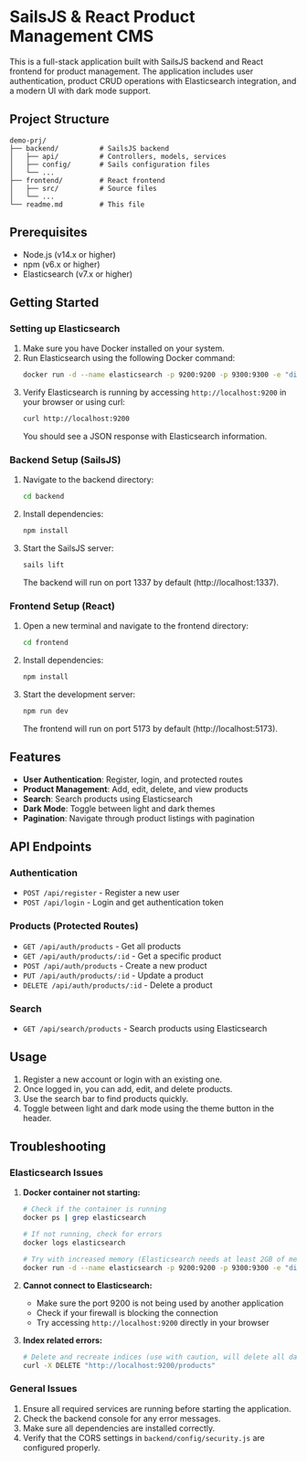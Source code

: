 # SailsJS & React Product Management CMS

This is a full-stack application built with SailsJS backend and React frontend for product management. The application includes user authentication, product CRUD operations with Elasticsearch integration, and a modern UI with dark mode support.

## Project Structure

```
demo-prj/
├── backend/          # SailsJS backend
│   ├── api/          # Controllers, models, services
│   ├── config/       # Sails configuration files
│   └── ...
├── frontend/         # React frontend
│   ├── src/          # Source files
│   └── ...
└── readme.md         # This file
```

## Prerequisites

- Node.js (v14.x or higher)
- npm (v6.x or higher)
- Elasticsearch (v7.x or higher)

## Getting Started

### Setting up Elasticsearch

1. Make sure you have Docker installed on your system.
2. Run Elasticsearch using the following Docker command:
   ```bash
   docker run -d --name elasticsearch -p 9200:9200 -p 9300:9300 -e "discovery.type=single-node" elasticsearch:7.17.0
   ```
3. Verify Elasticsearch is running by accessing `http://localhost:9200` in your browser or using curl:
   ```bash
   curl http://localhost:9200
   ```
   You should see a JSON response with Elasticsearch information.


### Backend Setup (SailsJS)

1. Navigate to the backend directory:
   ```bash
   cd backend
   ```

2. Install dependencies:
   ```bash
   npm install
   ```

3. Start the SailsJS server:
   ```bash
   sails lift
   ```
   The backend will run on port 1337 by default (http://localhost:1337).

### Frontend Setup (React)

1. Open a new terminal and navigate to the frontend directory:
   ```bash
   cd frontend
   ```

2. Install dependencies:
   ```bash
   npm install
   ```

3. Start the development server:
   ```bash
   npm run dev
   ```
   The frontend will run on port 5173 by default (http://localhost:5173).

## Features

- **User Authentication**: Register, login, and protected routes
- **Product Management**: Add, edit, delete, and view products
- **Search**: Search products using Elasticsearch
- **Dark Mode**: Toggle between light and dark themes
- **Pagination**: Navigate through product listings with pagination

## API Endpoints

### Authentication

- `POST /api/register` - Register a new user
- `POST /api/login` - Login and get authentication token

### Products (Protected Routes)

- `GET /api/auth/products` - Get all products
- `GET /api/auth/products/:id` - Get a specific product
- `POST /api/auth/products` - Create a new product
- `PUT /api/auth/products/:id` - Update a product
- `DELETE /api/auth/products/:id` - Delete a product

### Search

- `GET /api/search/products` - Search products using Elasticsearch

## Usage

1. Register a new account or login with an existing one.
2. Once logged in, you can add, edit, and delete products.
3. Use the search bar to find products quickly.
4. Toggle between light and dark mode using the theme button in the header.

## Troubleshooting

### Elasticsearch Issues

1. **Docker container not starting:**
   ```bash
   # Check if the container is running
   docker ps | grep elasticsearch
   
   # If not running, check for errors
   docker logs elasticsearch
   
   # Try with increased memory (Elasticsearch needs at least 2GB of memory)
   docker run -d --name elasticsearch -p 9200:9200 -p 9300:9300 -e "discovery.type=single-node" -e "ES_JAVA_OPTS=-Xms512m -Xmx512m" elasticsearch:7.17.0
   ```

2. **Cannot connect to Elasticsearch:**
   - Make sure the port 9200 is not being used by another application
   - Check if your firewall is blocking the connection
   - Try accessing `http://localhost:9200` directly in your browser

3. **Index related errors:**
   ```bash
   # Delete and recreate indices (use with caution, will delete all data)
   curl -X DELETE "http://localhost:9200/products"
   ```

### General Issues

1. Ensure all required services are running before starting the application.
2. Check the backend console for any error messages.
3. Make sure all dependencies are installed correctly.
4. Verify that the CORS settings in `backend/config/security.js` are configured properly.


